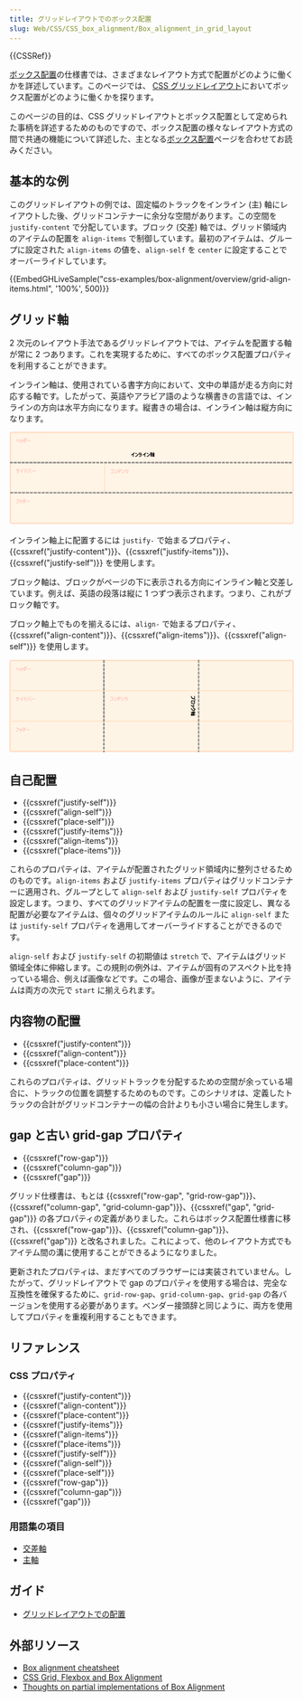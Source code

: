 ```yaml
---
title: グリッドレイアウトでのボックス配置
slug: Web/CSS/CSS_box_alignment/Box_alignment_in_grid_layout
---
```


{{CSSRef}}

[ボックス配置](/ja/docs/Web/CSS/CSS_Box_Alignment)の仕様書では、さまざまなレイアウト方式で配置がどのように働くかを詳述しています。このページでは、 [CSS グリッドレイアウト](/ja/docs/Web/CSS/CSS_Grid_Layout)においてボックス配置がどのように働くかを探ります。

このページの目的は、CSS グリッドレイアウトとボックス配置として定められた事柄を詳述するためのものですので、ボックス配置の様々なレイアウト方式の間で共通の機能について詳述した、主となる[ボックス配置](/ja/docs/Web/CSS/CSS_Box_Alignment)ページを合わせてお読みください。

## 基本的な例

このグリッドレイアウトの例では、固定幅のトラックをインライン (主) 軸にレイアウトした後、グリッドコンテナーに余分な空間があります。この空間を `justify-content` で分配しています。ブロック (交差) 軸では、グリッド領域内のアイテムの配置を `align-items` で制御しています。最初のアイテムは、グループに設定された `align-items` の値を、`align-self` を `center` に設定することでオーバーライドしています。

{{EmbedGHLiveSample("css-examples/box-alignment/overview/grid-align-items.html", '100%', 500)}}

## グリッド軸

2 次元のレイアウト手法であるグリッドレイアウトでは、アイテムを配置する軸が常に 2 つあります。これを実現するために、すべてのボックス配置プロパティを利用することができます。

インライン軸は、使用されている書字方向において、文中の単語が走る方向に対応する軸です。したがって、英語やアラビア語のような横書きの言語では、インラインの方向は水平方向になります。縦書きの場合は、インライン軸は縦方向になります。

![](inline_axis.png)

インライン軸上に配置するには `justify-` で始まるプロパティ、{{cssxref("justify-content")}}、{{cssxref("justify-items")}}、{{cssxref("justify-self")}} を使用します。

ブロック軸は、ブロックがページの下に表示される方向にインライン軸と交差しています。例えば、英語の段落は縦に 1 つずつ表示されます。つまり、これがブロック軸です。

ブロック軸上でものを揃えるには、`align-` で始まるプロパティ、{{cssxref("align-content")}}、{{cssxref("align-items")}}、{{cssxref("align-self")}} を使用します。

![](block_axis.png)

## 自己配置

- {{cssxref("justify-self")}}
- {{cssxref("align-self")}}
- {{cssxref("place-self")}}
- {{cssxref("justify-items")}}
- {{cssxref("align-items")}}
- {{cssxref("place-items")}}

これらのプロパティは、アイテムが配置されたグリッド領域内に整列させるためのものです。`align-items` および `justify-items` プロパティはグリッドコンテナーに適用され、グループとして `align-self` および `justify-self` プロパティを設定します。つまり、すべてのグリッドアイテムの配置を一度に設定し、異なる配置が必要なアイテムは、個々のグリッドアイテムのルールに `align-self` または `justify-self` プロパティを適用してオーバーライドすることができるのです。

`align-self` および `justify-self` の初期値は `stretch` で、アイテムはグリッド領域全体に伸縮します。この規則の例外は、アイテムが固有のアスペクト比を持っている場合、例えば画像などです。この場合、画像が歪まないように、アイテムは両方の次元で `start` に揃えられます。

## 内容物の配置

- {{cssxref("justify-content")}}
- {{cssxref("align-content")}}
- {{cssxref("place-content")}}

これらのプロパティは、グリッドトラックを分配するための空間が余っている場合に、トラックの位置を調整するためのものです。このシナリオは、定義したトラックの合計がグリッドコンテナーの幅の合計よりも小さい場合に発生します。

## gap と古い grid-gap プロパティ

- {{cssxref("row-gap")}}
- {{cssxref("column-gap")}}
- {{cssxref("gap")}}

グリッド仕様書は、もとは {{cssxref("row-gap", "grid-row-gap")}}、{{cssxref("column-gap", "grid-column-gap")}}、{{cssxref("gap", "grid-gap")}} の各プロパティの定義がありました。これらはボックス配置仕様書に移され、{{cssxref("row-gap")}}、{{cssxref("column-gap")}}、{{cssxref("gap")}} と改名されました。これによって、他のレイアウト方式でもアイテム間の溝に使用することができるようになりました。

更新されたプロパティは、まだすべてのブラウザーには実装されていません。したがって、グリッドレイアウトで gap のプロパティを使用する場合は、完全な互換性を確保するために、`grid-row-gap`、`grid-column-gap`、`grid-gap` の各バージョンを使用する必要があります。ベンダー接頭辞と同じように、両方を使用してプロパティを重複利用することもできます。

## リファレンス

### CSS プロパティ

- {{cssxref("justify-content")}}
- {{cssxref("align-content")}}
- {{cssxref("place-content")}}
- {{cssxref("justify-items")}}
- {{cssxref("align-items")}}
- {{cssxref("place-items")}}
- {{cssxref("justify-self")}}
- {{cssxref("align-self")}}
- {{cssxref("place-self")}}
- {{cssxref("row-gap")}}
- {{cssxref("column-gap")}}
- {{cssxref("gap")}}

### 用語集の項目

- [交差軸](/ja/docs/Glossary/Cross_Axis)
- [主軸](/ja/docs/Glossary/Main_Axis)

## ガイド

- [グリッドレイアウトでの配置](/ja/docs/Web/CSS/CSS_Grid_Layout/Box_Alignment_in_CSS_Grid_Layout)

## 外部リソース

- [Box alignment cheatsheet](https://rachelandrew.co.uk/css/cheatsheets/box-alignment)
- [CSS Grid, Flexbox and Box Alignment](https://www.smashingmagazine.com/2016/11/css-grids-flexbox-box-alignment-new-layout-standard/)
- [Thoughts on partial implementations of Box Alignment](https://blogs.igalia.com/jfernandez/2017/05/03/can-i-use-css-box-alignment/)
